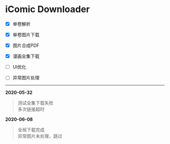 # iComic Downloader
- [x] 单卷解析
- [x] 单卷图片下载
- [x] 图片合成PDF
- [x] 漫画全集下载
- [ ] UI优化
- [ ] 异常图片处理


---

**2020-05-32**
>测试全集下载失败<br>
>多次链接超时

**2020-06-08**
>全局下载完成<br>
>异常图片未处理，跳过